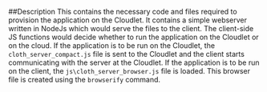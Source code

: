 ##Description
This contains the necessary code and files required to provision the application
on the Cloudlet.
It contains a simple webserver written in NodeJs which would serve the files to the client.
The client-side JS functions would decide whether to run the application on the Cloudlet
or on the cloud.
If the application is to be run on the Cloudlet, the `cloth_server_compact.js` file is
sent to the Cloudlet and the client starts communicating with the server at the Cloudlet.
If the application is to be run on the client, the `js\cloth_server_browser.js` file is
loaded. This browser file is created using the `browserify` command.
